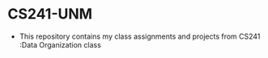 # CS241-UNM

* This repository contains my class assignments and projects from CS241 :Data Organization class 

